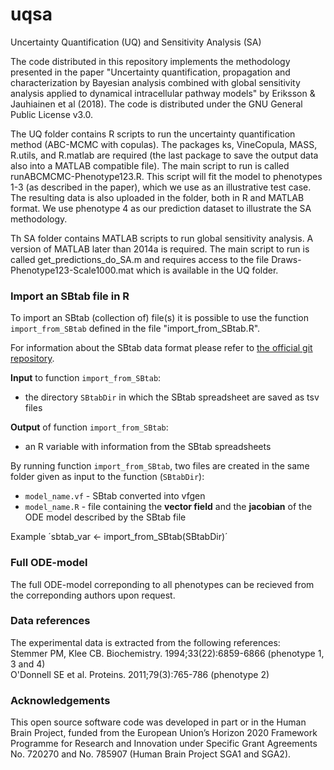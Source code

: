 # uqsa
Uncertainty Quantification (UQ) and Sensitivity Analysis (SA)

The code distributed in this repository implements the methodology presented in the paper "Uncertainty quantification, propagation and
characterization by Bayesian analysis combined with global sensitivity analysis applied to dynamical intracellular pathway models" by Eriksson & Jauhiainen et al (2018). The code is distributed under the GNU General Public License v3.0.

The UQ folder contains R scripts to run the uncertainty quantification method (ABC-MCMC with copulas). The packages ks, VineCopula, MASS, R.utils, and R.matlab are required (the last package to save the output data also into a MATLAB compatible file). The main script to run is called runABCMCMC-Phenotype123.R. This script will fit the model to phenotypes 1-3 (as described in the paper), which we use as an illustrative test case. The resulting data is also uploaded in the folder, both in R and MATLAB format. We use phenotype 4 as our prediction dataset to illustrate the SA methodology. 

Th SA folder contains MATLAB scripts to run global sensitivity analysis. A version of MATLAB later than 2014a is required. The main script to run is called get_predictions_do_SA.m and requires access to the file Draws-Phenotype123-Scale1000.mat which is available in the UQ folder. 

### Import an SBtab file in R

To import an SBtab (collection of) file(s) it is possible to use the function `import_from_SBtab` defined in the file "import_from_SBtab.R".

For information about the SBtab data format please refer to [the official git repository](https://github.com/tlubitz/SBtab).

**Input** to function `import_from_SBtab`:
* the directory `SBtabDir` in which the SBtab spreadsheet are saved as tsv files

**Output** of function `import_from_SBtab`:
* an R variable with information from the SBtab spreadsheets

By running function `import_from_SBtab`, two files are created in the same folder given as input to the function (`SBtabDir`):
* `model_name.vf` - SBtab converted into vfgen 
* `model_name.R` - file containing the **vector field** and the **jacobian** of the ODE model described by the SBtab file


Example
´sbtab_var <- import_from_SBtab(SBtabDir)´

### Full ODE-model

The full ODE-model correponding to all phenotypes can be recieved from the correponding authors upon request.

### Data references
The experimental data is extracted from the following references:<br/>
Stemmer PM, Klee CB. Biochemistry. 1994;33(22):6859-6866 (phenotype 1, 3 and 4)<br/>
O'Donnell SE et al. Proteins. 2011;79(3):765-786 (phenotype 2)

### Acknowledgements
This open source software code was developed in part or in the Human Brain Project, funded from the European Union’s Horizon 2020 Framework Programme for Research and Innovation under Specific Grant Agreements No. 720270 and No. 785907 (Human Brain Project SGA1 and SGA2).
